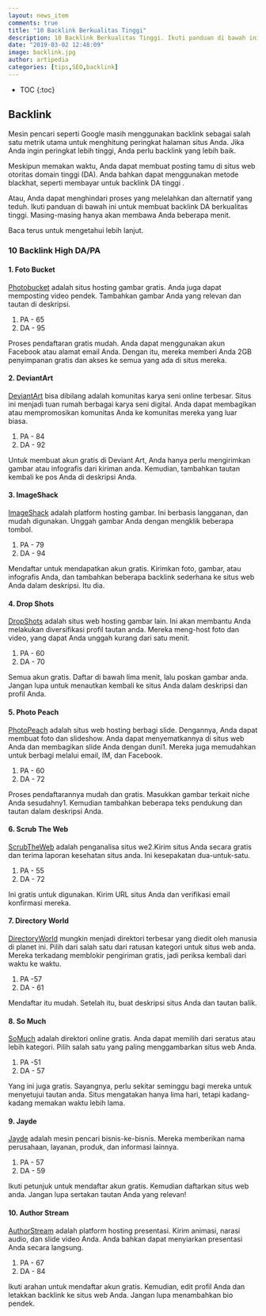 ```yaml
---
layout: news_item
comments: true
title: "10 Backlink Berkualitas Tinggi"
description: 10 Backlink Berkualitas Tinggi. Ikuti panduan di bawah ini untuk membuat backlink DA berkualitas tinggi. Backlink dan konten berkualitas serta pengalaman pengguna yang seo friendly maka lalulintas organik akan meningkat.
date: "2019-03-02 12:48:09"
image: backlink.jpg
author: artipedia
categories: [tips,SEO,backlink]
---
```

* TOC
{:toc}

## Backlink
Mesin pencari seperti Google masih menggunakan backlink sebagai salah satu metrik utama untuk menghitung peringkat halaman situs Anda. Jika Anda ingin peringkat lebih tinggi, Anda perlu backlink yang lebih baik.

Meskipun memakan waktu, Anda dapat membuat posting tamu di situs web otoritas domain tinggi (DA). Anda bahkan dapat menggunakan metode blackhat, seperti membayar untuk backlink DA tinggi .

Atau, Anda dapat menghindari proses yang melelahkan dan alternatif yang teduh. Ikuti panduan di bawah ini untuk membuat backlink DA berkualitas tinggi. Masing-masing hanya akan membawa Anda beberapa menit.

Baca terus untuk mengetahui lebih lanjut.

### 10 Backlink High DA/PA 
#### 1. Foto Bucket
[Photobucket](http://s5.photobucket.com/) adalah situs hosting gambar gratis. Anda juga dapat memposting video pendek. Tambahkan gambar Anda yang relevan dan tautan di deskripsi.

1. PA - 65
2. DA - 95

Proses pendaftaran gratis mudah. Anda dapat menggunakan akun Facebook atau alamat email Anda. Dengan itu, mereka memberi Anda 2GB penyimpanan gratis dan akses ke semua yang ada di situs mereka.

#### 2. DeviantArt
[DeviantArt](http://www.deviantart.com/) bisa dibilang adalah komunitas karya seni online terbesar. Situs ini menjadi tuan rumah berbagai karya seni digital. Anda dapat membagikan atau mempromosikan komunitas Anda ke komunitas mereka yang luar biasa.

1. PA - 84
2. DA - 92

Untuk membuat akun gratis di Deviant Art, Anda hanya perlu mengirimkan gambar atau infografis dari kiriman anda. Kemudian, tambahkan tautan kembali ke pos Anda di deskripsi Anda.

#### 3. ImageShack
[ImageShack](http://www.imageshack.us/) adalah platform hosting gambar. Ini berbasis langganan, dan mudah digunakan. Unggah gambar Anda dengan mengklik beberapa tombol.

1. PA - 79
2. DA - 94

Mendaftar untuk mendapatkan akun gratis. Kirimkan foto, gambar, atau infografis Anda, dan tambahkan beberapa backlink sederhana ke situs web Anda dalam deskripsi. Itu dia.

#### 4. Drop Shots
[DropShots](https://www.dropshots.com/) adalah situs web hosting gambar lain. Ini akan membantu Anda melakukan diversifikasi profil tautan anda. Mereka meng-host foto dan video, yang dapat Anda unggah kurang dari satu menit.

1. PA - 60
2. DA - 70

Semua akun gratis. Daftar di bawah lima menit, lalu poskan gambar anda. Jangan lupa untuk menautkan kembali ke situs Anda dalam deskripsi dan profil Anda.

#### 5. Photo Peach
[PhotoPeach](https://www.dropshots.com/) adalah situs web hosting berbagi slide. Dengannya, Anda dapat membuat foto dan slideshow. Anda dapat menyematkannya di situs web Anda dan membagikan slide Anda dengan duni1. Mereka juga memudahkan untuk berbagi melalui email, IM, dan Facebook.

1. PA - 60
2. DA - 72

Proses pendaftarannya mudah dan gratis. Masukkan gambar terkait niche Anda sesudahny1. Kemudian tambahkan beberapa teks pendukung dan tautan dalam deskripsi Anda.

#### 6. Scrub The Web
[ScrubTheWeb](http://www.scrubtheweb.com/) adalah penganalisa situs we2.Kirim situs Anda secara gratis dan terima laporan kesehatan situs anda. Ini kesepakatan dua-untuk-satu.

1. PA - 55
2. DA - 72

Ini gratis untuk digunakan. Kirim URL situs Anda dan verifikasi email konfirmasi mereka.

#### 7. Directory World
[DirectoryWorld](http://www.directoryworld.net/) mungkin menjadi direktori terbesar yang diedit oleh manusia di planet ini. Pilih dari salah satu dari ratusan kategori untuk situs web anda. Mereka terkadang memblokir pengiriman gratis, jadi periksa kembali dari waktu ke waktu.

1. PA -57
2. DA - 61

Mendaftar itu mudah. Setelah itu, buat deskripsi situs Anda dan tautan balik.

#### 8. So Much
[SoMuch](https://www.somuch.com/) adalah direktori online gratis. Anda dapat memilih dari seratus atau lebih kategori. Pilih salah satu yang paling menggambarkan situs web Anda.

1. PA -51
2. DA - 57

Yang ini juga gratis. Sayangnya, perlu sekitar seminggu bagi mereka untuk menyetujui tautan anda. Situs mengatakan hanya lima hari, tetapi kadang-kadang memakan waktu lebih lama.

#### 9. Jayde
[Jayde](http://www.jayde.com/) adalah mesin pencari bisnis-ke-bisnis. Mereka memberikan nama perusahaan, layanan, produk, dan informasi lainnya.

1. PA - 57
2. DA - 59

Ikuti petunjuk untuk mendaftar akun gratis. Kemudian daftarkan situs web anda. Jangan lupa sertakan tautan Anda yang relevan!

#### 10. Author Stream
[AuthorStream](http://www.authorstream.com/) adalah platform hosting presentasi. Kirim animasi, narasi audio, dan slide video Anda. Anda bahkan dapat menyiarkan presentasi Anda secara langsung.

1. PA - 67
2. DA - 84

Ikuti arahan untuk mendaftar akun gratis. Kemudian, edit profil Anda dan letakkan backlink ke situs web Anda. Jangan lupa menambahkan bio pendek.
